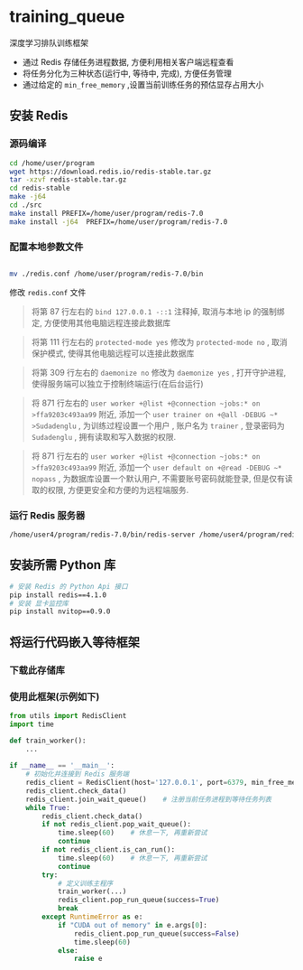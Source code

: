 # training_queue

深度学习排队训练框架
- 通过 Redis 存储任务进程数据, 方便利用相关客户端远程查看
- 将任务分化为三种状态(运行中, 等待中, 完成), 方便任务管理
- 通过给定的 `min_free_memory` ,设置当前训练任务的预估显存占用大小


## 安装 Redis

### 源码编译

```bash
cd /home/user/program
wget https://download.redis.io/redis-stable.tar.gz
tar -xzvf redis-stable.tar.gz
cd redis-stable
make -j64
cd ./src
make install PREFIX=/home/user/program/redis-7.0
make install -j64  PREFIX=/home/user/program/redis-7.0

```

### 配置本地参数文件

```bash

mv ./redis.conf /home/user/program/redis-7.0/bin
```

修改 `redis.conf` 文件

> 将第 87 行左右的 `bind 127.0.0.1 -::1` 注释掉, 取消与本地 ip 的强制绑定, 方便使用其他电脑远程连接此数据库

> 将第 111 行左右的 `protected-mode yes` 修改为 `protected-mode no` , 取消保护模式, 使得其他电脑远程可以连接此数据库

> 将第 309 行左右的 `daemonize no` 修改为 `daemonize yes` , 打开守护进程, 使得服务端可以独立于控制终端运行(在后台运行)

> 将 871 行左右的 `user worker +@list +@connection ~jobs:* on >ffa9203c493aa99` 附近, 添加一个 `user trainer on +@all -DEBUG ~* >Sudadenglu` , 为训练过程设置一个用户 , 账户名为 `trainer` , 登录密码为 `Sudadenglu` , 拥有读取和写入数据的权限.

> 将 871 行左右的 `user worker +@list +@connection ~jobs:* on >ffa9203c493aa99` 附近, 添加一个 `user default on +@read -DEBUG ~* nopass` , 为数据库设置一个默认用户, 不需要账号密码就能登录, 但是仅有读取的权限, 方便更安全和方便的为远程端服务.

### 运行 Redis 服务器

```bash
/home/user4/program/redis-7.0/bin/redis-server /home/user4/program/redis-7.0/bin/redis.conf
```

## 安装所需 Python 库

```bash
# 安装 Redis 的 Python Api 接口
pip install redis==4.1.0 
# 安装 显卡监控库
pip install nvitop==0.9.0
```

## 将运行代码嵌入等待框架


### 下载此存储库

### 使用此框架(示例如下)
```python
from utils import RedisClient
import time

def train_worker():
    ...
    
if __name__ == '__main__':
    # 初始化并连接到 Redis 服务端
    redis_client = RedisClient(host='127.0.0.1', port=6379, min_free_memory="20GiB", password="?", username="trainer")
    redis_client.check_data()
    redis_client.join_wait_queue()    # 注册当前任务进程到等待任务列表
    while True:
        redis_client.check_data()
        if not redis_client.pop_wait_queue():
            time.sleep(60)    # 休息一下, 再重新尝试
            continue
        if not redis_client.is_can_run():
            time.sleep(60)    # 休息一下, 再重新尝试
            continue
        try:
            # 定义训练主程序
            train_worker(...)
            redis_client.pop_run_queue(success=True)
            break
        except RuntimeError as e:
            if "CUDA out of memory" in e.args[0]:
                redis_client.pop_run_queue(success=False)
                time.sleep(60)
            else:
                raise e
```

